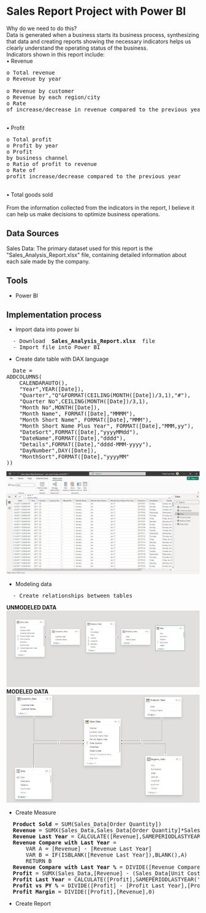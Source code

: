 # Sales Report Project with Power BI
Why do we need to do this?
<br>Data is generated when a business starts its business process, synthesizing that data and creating reports showing the necessary indicators helps us clearly understand the operating status of the business.
<br>Indicators shown in this report include:
<br>•	Revenue
<br><pre>o Total revenue
<br>o Revenue by year
<br>o Revenue by customer
<br>o Revenue by each region/city
<br>o Rate of increase/decrease in revenue compared to the previous year </pre>
<br>•	Profit
<br><pre>o Total profit
<br>o Profit by year
<br>o Profit by business channel
<br>o Ratio of profit to revenue
<br>o Rate of profit increase/decrease compared to the previous year</pre>
<br>• Total goods sold
<br>
<br>From the information collected from the indicators in the report, I believe it can help us make decisions to optimize business operations.

## Data Sources
Sales Data: The primary dataset used for this report is the "Sales_Analysis_Report.xlsx" file, containing detailed information about each sale made by the company.
## Tools
- Power BI
## Implementation process
- Import data into power bi
<pre>
  - Download <b> Sales_Analysis_Report.xlsx </b> file
  - Import file into Power BI
</pre>
- Create date table with DAX language
<pre>
  Date = 
ADDCOLUMNS(
    CALENDARAUTO(),
    "Year",YEAR([Date]),
    "Quarter","Q"&FORMAT(CEILING(MONTH([Date])/3,1),"#"),
    "Quarter No",CEILING(MONTH([Date])/3,1),
    "Month No",MONTH([Date]),
    "Month Name", FORMAT([Date],"MMMM"),
    "Month Short Name", FORMAT([Date],"MMM"),
    "Month Short Name Plus Year", FORMAT([Date],"MMM,yy"),
    "DateSort",FORMAT([Date],"yyyyMMdd"),
    "DateName",FORMAT([Date],"dddd"),
    "Details",FORMAT([Date],"dddd-MMM-yyyy"),
    "DayNumber",DAY([Date]),
    "MonthSort",FORMAT([Date],"yyyyMM"
))
</pre>
![date_table](create_date_table.jpg)
<br>
- Modeling data
<pre>
  - Create relationships between tables
</pre>
<b>UNMODELED DATA</b>
![unmodeled_data](modeling_data_1.jpg)
<br>
<b>MODELED DATA</b>
![modeled_data](modeling_data_2.jpg)
- Create Measure
<pre>
  <b>Product Sold</b> = SUM(Sales_Data[Order Quantity])
  <b>Revenue</b> = SUMX(Sales_Data,Sales_Data[Order Quantity]*Sales_Data[Unit Selling Price])
  <b>Revenue Last Year</b> = CALCULATE([Revenue],SAMEPERIODLASTYEAR('Date'[Date]))
  <b>Revenue Compare with Last Year</b> = 
      VAR A = [Revenue] - [Revenue Last Year]
      VAR B = IF(ISBLANK([Revenue Last Year]),BLANK(),A)
      RETURN B
  <b>Revenue Compare with Last Year %</b> = DIVIDE([Revenue Compare with Last Year],[Revenue Last Year])
  <b>Profit</b> = SUMX(Sales_Data,[Revenue] - (Sales_Data[Unit Cost]*Sales_Data[Order Quantity]))
  <b>Profit Last Year</b> = CALCULATE([Profit],SAMEPERIODLASTYEAR('Date'[Date]))
  <b>Profit vs PY %</b> = DIVIDE([Profit] - [Profit Last Year],[Profit Last Year])
  <b>Profit Margin</b> = DIVIDE([Profit],[Revenue],0)
</pre>
- Create Report
